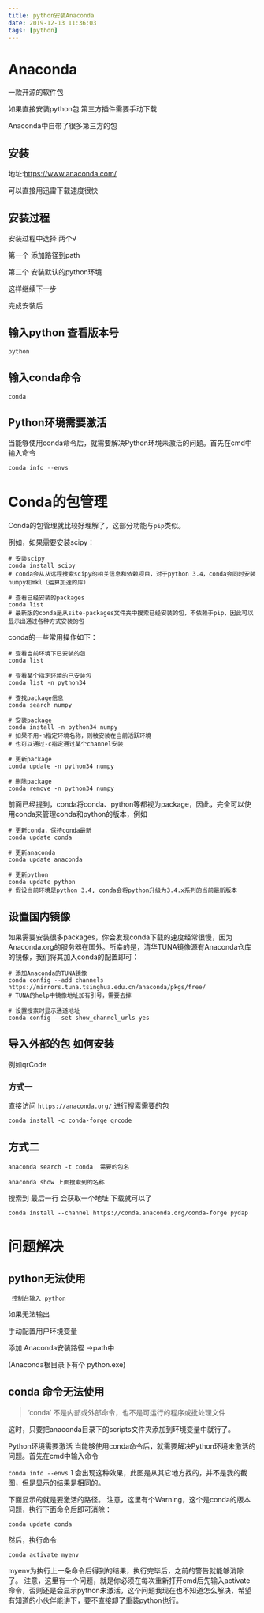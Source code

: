 ```yaml
---
title: python安装Anaconda
date: 2019-12-13 11:36:03
tags: [python]
---
```


# Anaconda

一款开源的软件包 

如果直接安装python包 第三方插件需要手动下载

Anaconda中自带了很多第三方的包

## 安装

地址:https://www.anaconda.com/

可以直接用迅雷下载速度很快

## 安装过程

安装过程中选择 两个√

第一个 添加路径到path

第二个 安装默认的python环境

这样继续下一步 

完成安装后

## 输入python 查看版本号

```linux
python
```

## 输入conda命令

```
conda
```

## Python环境需要激活

<!--more-->

当能够使用conda命令后，就需要解决Python环境未激活的问题。首先在cmd中输入命令

```python
conda info --envs
```

# Conda的包管理

Conda的包管理就比较好理解了，这部分功能与`pip`类似。

例如，如果需要安装scipy：

```
# 安装scipy
conda install scipy
# conda会从从远程搜索scipy的相关信息和依赖项目，对于python 3.4，conda会同时安装numpy和mkl（运算加速的库）
 
# 查看已经安装的packages
conda list
# 最新版的conda是从site-packages文件夹中搜索已经安装的包，不依赖于pip，因此可以显示出通过各种方式安装的包
```

conda的一些常用操作如下：

```
# 查看当前环境下已安装的包
conda list
 
# 查看某个指定环境的已安装包
conda list -n python34
 
# 查找package信息
conda search numpy
 
# 安装package
conda install -n python34 numpy
# 如果不用-n指定环境名称，则被安装在当前活跃环境
# 也可以通过-c指定通过某个channel安装
 
# 更新package
conda update -n python34 numpy
 
# 删除package
conda remove -n python34 numpy

```

前面已经提到，conda将conda、python等都视为package，因此，完全可以使用conda来管理conda和python的版本，例如

```
# 更新conda，保持conda最新
conda update conda
 
# 更新anaconda
conda update anaconda
 
# 更新python
conda update python
# 假设当前环境是python 3.4, conda会将python升级为3.4.x系列的当前最新版本
```

## 设置国内镜像

如果需要安装很多packages，你会发现conda下载的速度经常很慢，因为Anaconda.org的服务器在国外。所幸的是，清华TUNA镜像源有Anaconda仓库的镜像，我们将其加入conda的配置即可：

```
# 添加Anaconda的TUNA镜像
conda config --add channels https://mirrors.tuna.tsinghua.edu.cn/anaconda/pkgs/free/
# TUNA的help中镜像地址加有引号，需要去掉
 
# 设置搜索时显示通道地址
conda config --set show_channel_urls yes

```

## 导入外部的包 如何安装

例如qrCode

### 方式一

直接访问 `https://anaconda.org/` 进行搜索需要的包

```
conda install -c conda-forge qrcode
```

## 方式二

```
anaconda search -t conda  需要的包名
```

```
anaconda show 上面搜索到的名称
```

搜索到 最后一行 会获取一个地址 下载就可以了

```
conda install --channel https://conda.anaconda.org/conda-forge pydap
```



# 问题解决

## python无法使用

```
 控制台输入 python
```

如果无法输出

手动配置用户环境变量

添加 Anaconda安装路径 ->path中

(Anaconda根目录下有个 python.exe)

## conda 命令无法使用

> ‘conda’ 不是内部或外部命令，也不是可运行的程序或批处理文件

这时，只要把anaconda目录下的scripts文件夹添加到环境变量中就行了。

Python环境需要激活
当能够使用conda命令后，就需要解决Python环境未激活的问题。首先在cmd中输入命令

`conda info --envs`
1
会出现这种效果，此图是从其它地方找的，并不是我的截图，但是显示的结果是相同的。

下面显示的就是要激活的路径。
注意，这里有个Warning，这个是conda的版本问题，执行下面命令后即可消除：

`conda update conda`

然后，执行命令

`conda activate myenv`

myenv为执行上一条命令后得到的结果，执行完毕后，之前的警告就能够消除了。
注意，这里有一个问题，就是你必须在每次重新打开cmd后先输入activate命令，否则还是会显示python未激活，这个问题我现在也不知道怎么解决，希望有知道的小伙伴能讲下，要不直接卸了重装python也行。

